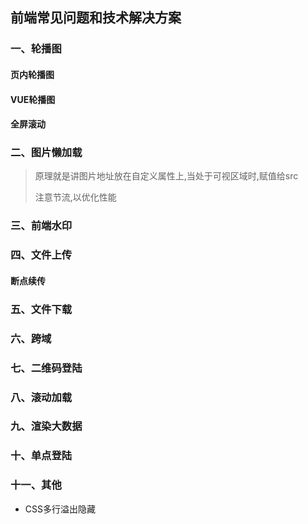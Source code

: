 ## 前端常见问题和技术解决方案


### 一、轮播图


#### 页内轮播图


#### VUE轮播图


#### 全屏滚动



### 二、图片懒加载

> 原理就是讲图片地址放在自定义属性上,当处于可视区域时,赋值给src
>
> 注意节流,以优化性能



### 三、前端水印



### 四、文件上传

#### 断点续传



### 五、文件下载



### 六、跨域



### 七、二维码登陆



### 八、滚动加载



### 九、渲染大数据



### 十、单点登陆



### 十一、其他

- CSS多行溢出隐藏


